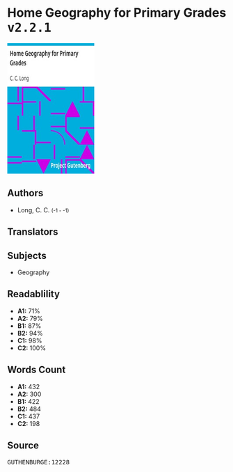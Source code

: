 # Home Geography for Primary Grades <kbd>v2.2.1</kbd>

![](./cover.medium.jpg "")

## Authors


 - Long, C. C. <small>(-1 - -1)</small>

## Translators



## Subjects


 - Geography

## Readablility


 - **A1:** 71%
 - **A2:** 79%
 - **B1:** 87%
 - **B2:** 94%
 - **C1:** 98%
 - **C2:** 100%

## Words Count


 - **A1:** 432
 - **A2:** 300
 - **B1:** 422
 - **B2:** 484
 - **C1:** 437
 - **C2:** 198

## Source


<kbd>GUTHENBURGE:12228</kbd>
